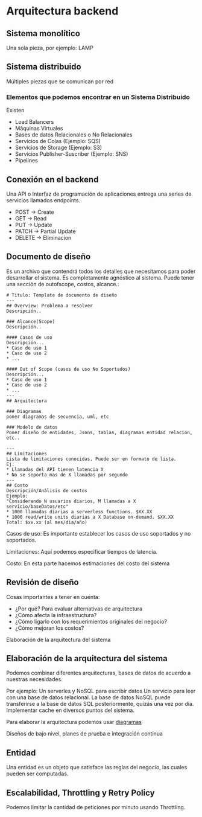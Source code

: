 # Arquitectura backend



## Sistema monolítico

Una sola pieza, por ejemplo: LAMP

## Sistema distribuido

Múltiples piezas que se comunican por red

### Elementos que podemos encontrar en un Sistema Distribuido

Existen

-   Load Balancers
-   Máquinas Virtuales
-   Bases de datos Relacionales o No Relacionales
-   Servicios de Colas (Ejemplo: SQS)
-   Servicios de Storage (Ejemplo: S3)
-   Servicios Publisher-Suscriber (Ejemplo: SNS)
-   Pipelines

## Conexión en el backend

Una API o Interfaz de programación de aplicaciones entrega una series de
servicios llamados endpoints.

-   POST -\> Create
-   GET -\> Read
-   PUT -\> Update
-   PATCH -\> Partial Update
-   DELETE -\> Eliminacion

## Documento de diseño

Es un archivo que contendrá todos los detalles que necesitamos para
poder desarrollar el sistema. Es completamente agnóstico al sistema.
Puede tener una sección de outofscope, costos, alcance.:

    # Titulo: Template de documento de diseño
    ---
    ## Overview: Problema a resolver
    Descripción..

    ### Alcance(Scope)
    Descripción..

    #### Casos de uso
    Descripción...
    * Caso de uso 1
    * Caso de uso 2
    * ...

    #### Out of Scope (casos de uso No Soportados)
    Descripción...
    * Caso de uso 1
    * Caso de uso 2
    * ...
    ---
    ## Arquitectura

    ### Diagramas
    poner diagramas de secuencia, uml, etc

    ### Modelo de datos
    Poner diseño de entidades, Jsons, tablas, diagramas entidad relación, etc..

    ---
    ## Limitaciones
    Lista de limitaciones conocidas. Puede ser en formato de lista.
    Ej.
    * Llamadas del API tienen latencia X
    * No se soporta mas de X llamadas por segundo
    ---
    ## Costo
    Descripción/Análisis de costos
    Ejemplo:
    "Considerando N usuarios diarios, M llamadas a X servicio/baseDatos/etc"
    * 1000 llamadas diarias a serverless functions. $XX.XX
    * 1000 read/write units diarias a X Database on-demand. $XX.XX
    Total: $xx.xx (al mes/dia/año)

Casos de uso: Es importante establecer los casos de uso soportados y no
soportados.

Limitaciones: Aquí podemos especificar tiempos de latencia.

Costo: En esta parte hacemos estimaciones del costo del sistema

## Revisión de diseño

Cosas importantes a tener en cuenta:

-   ¿Por qué? Para evaluar alternativas de arquitectura
-   ¿Cómo afecta la infraestructura?
-   ¿Cómo ligarlo con los requerimientos originales del negocio?
-   ¿Cómo mejoran los costos?

Elaboración de la arquitectura del sistema

## Elaboración de la arquitectura del sistema

Podemos combinar diferentes arquitecturas, bases de datos de acuerdo a
nuestras necesidades.

Por ejemplo: Un serverles y NoSQL para escribir datos Un servicio para
leer con una base de datos relacional. La base de datos NoSQL puede
transferirse a la base de datos SQL posteriormente, quizás una vez por
día. Implementar cache en diversos puntos del sistema.

Para elaborar la arquitectura podemos usar
[diagramas](https://www.diagrams.net/)

Diseños de bajo nivel, planes de prueba e integración continua

## Entidad

Una entidad es un objeto que satisface las reglas del negocio, las
cuales pueden ser computadas.

## Escalabilidad, Throttling y Retry Policy

Podemos limitar la cantidad de peticiones por minuto usando Throttling.
